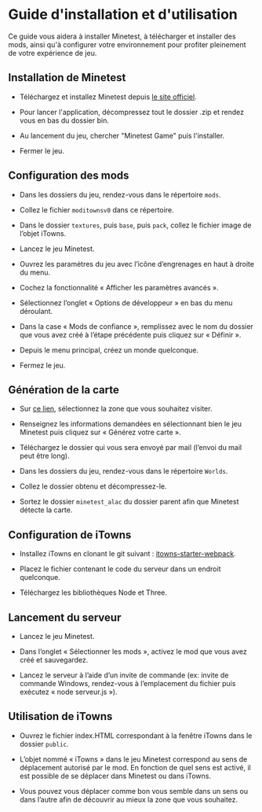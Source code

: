 # Guide d'installation et d'utilisation

Ce guide vous aidera à installer Minetest, à télécharger et installer des mods, ainsi qu'à configurer votre environnement pour profiter pleinement de votre expérience de jeu.

## Installation de Minetest

- Téléchargez et installez Minetest depuis [le site officiel](https://www.minetest.net/).

- Pour lancer l'application, décompressez tout le dossier .zip et rendez vous en bas du dossier bin.

- Au lancement du jeu, chercher "Minetest Game" puis l'installer.

- Fermer le jeu.

## Configuration des mods

- Dans les dossiers du jeu, rendez-vous dans le répertoire `mods`.

- Collez le fichier `moditownsv0` dans ce répertoire.

- Dans le dossier `textures`, puis `base`, puis `pack`, collez le fichier image de l’objet iTowns.

- Lancez le jeu Minetest.

- Ouvrez les paramètres du jeu avec l’icône d’engrenages en haut à droite du menu.

- Cochez la fonctionnalité « Afficher les paramètres avancés ».

- Sélectionnez l’onglet « Options de développeur » en bas du menu déroulant.

- Dans la case « Mods de confiance », remplissez avec le nom du dossier que vous avez créé à l’étape précédente puis cliquez sur « Définir ».

- Depuis le menu principal, créez un monde quelconque.

- Fermez le jeu.

## Génération de la carte

- Sur [ce lien](https://minecraft.ign.fr), sélectionnez la zone que vous souhaitez visiter.

- Renseignez les informations demandées en sélectionnant bien le jeu Minetest puis cliquez sur « Générez votre carte ».

- Téléchargez le dossier qui vous sera envoyé par mail (l’envoi du mail peut être long).

- Dans les dossiers du jeu, rendez-vous dans le répertoire `Worlds`.

- Collez le dossier obtenu et décompressez-le.

- Sortez le dossier `minetest_alac` du dossier parent afin que Minetest détecte la carte.

## Configuration de iTowns

- Installez iTowns en clonant le git suivant : [itowns-starter-webpack](https://github.com/Desplandis/itowns-starter-webpack).

- Placez le fichier contenant le code du serveur dans un endroit quelconque.

- Téléchargez les bibliothèques Node et Three.

## Lancement du serveur

- Lancez le jeu Minetest.

- Dans l’onglet « Sélectionner les mods », activez le mod que vous avez créé et sauvegardez.

- Lancez le serveur à l’aide d’un invite de commande (ex: invite de commande Windows, rendez-vous à l’emplacement du fichier puis exécutez « node serveur.js »).

## Utilisation de iTowns

- Ouvrez le fichier index.HTML correspondant à la fenêtre iTowns dans le dossier `public`.

- L’objet nommé « iTowns » dans le jeu Minetest correspond au sens de déplacement autorisé par le mod. En fonction de quel sens est activé, il est possible de se déplacer dans Minetest ou dans iTowns.

- Vous pouvez vous déplacer comme bon vous semble dans un sens ou dans l’autre afin de découvrir au mieux la zone que vous souhaitez.

